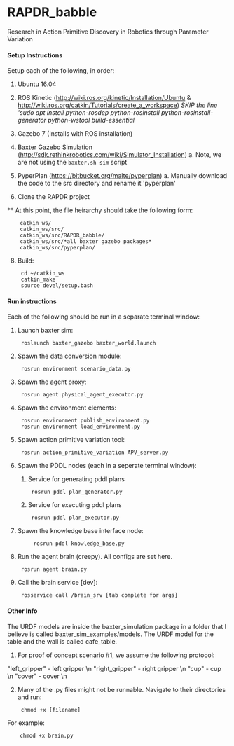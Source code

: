 # RAPDR_babble
Research in Action Primitive Discovery in Robotics through Parameter Variation

#### Setup Instructions
Setup each of the following, in order:

1. Ubuntu 16.04

2. ROS Kinetic (http://wiki.ros.org/kinetic/Installation/Ubuntu & http://wiki.ros.org/catkin/Tutorials/create_a_workspace)
*SKIP the line 'sudo apt install python-rosdep python-rosinstall python-rosinstall-generator python-wstool build-essential*

3. Gazebo 7 (Installs with ROS installation) 

4. Baxter Gazebo Simulation (http://sdk.rethinkrobotics.com/wiki/Simulator_Installation)
    a. Note, we are not using the `baxter.sh sim` script

5. PyperPlan (https://bitbucket.org/malte/pyperplan)
   a. Manually download the code to the src directory and rename it 'pyperplan'

6. Clone the RAPDR project

** At this point, the file heirarchy should take the following form:

        catkin_ws/
        catkin_ws/src/
        catkin_ws/src/RAPDR_babble/
        catkin_ws/src/*all baxter gazebo packages*
        catkin_ws/src/pyperplan/

8. Build:

        cd ~/catkin_ws
        catkin_make
        source devel/setup.bash

#### Run instructions
Each of the following should be run in a separate terminal window:

1. Launch baxter sim:

        roslaunch baxter_gazebo baxter_world.launch

2. Spawn the data conversion module:

        rosrun environment scenario_data.py

3. Spawn the agent proxy:

        rosrun agent physical_agent_executor.py

4. Spawn the environment elements:

        rosrun environment publish_environment.py
        rosrun environment load_environment.py

5. Spawn action primitive variation tool:

        rosrun action_primitive_variation APV_server.py

6. Spawn the PDDL nodes (each in a seperate terminal window):

    1. Service for generating pddl plans

            rosrun pddl plan_generator.py

    2. Service for executing pddl plans

            rosrun pddl plan_executor.py

7. Spawn the knowledge base interface node:

            rosrun pddl knowledge_base.py
            
8. Run the agent brain (creepy). All configs are set here.

        rosrun agent brain.py
        
9. Call the brain service [dev]:

        rosservice call /brain_srv [tab complete for args]
        
#### Other Info
The URDF models are inside the baxter_simulation package in a folder that I believe is called baxter_sim_examples/models. The URDF model for the table and the wall is called cafe_table. 

1. For proof of concept scenario #1, we assume the following protocol:

"left_gripper" - left gripper \n
"right_gripper" - right gripper \n
"cup" - cup \n
"cover" - cover \n

2. Many of the .py files might not be runnable. Navigate to their directories and run:

        chmod +x [filename]
        
For example:

        chmod +x brain.py
        
